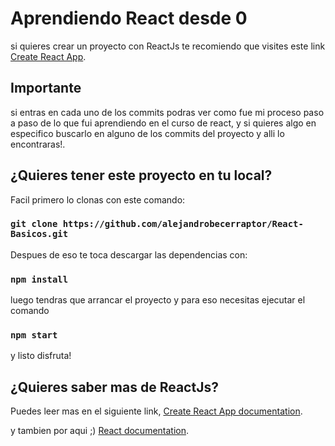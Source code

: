 # Aprendiendo React desde 0

si quieres crear un proyecto con ReactJs te recomiendo que visites este link [Create React App](https://github.com/facebook/create-react-app).

## Importante

si entras en cada uno de los commits podras ver como fue mi proceso paso a paso de lo que fui aprendiendo en el curso de react, y si quieres algo en especifico buscarlo en alguno de los commits
del proyecto y alli lo encontraras!.

## ¿Quieres tener este proyecto en tu local?

Facil primero lo clonas con este comando:

### `git clone https://github.com/alejandrobecerraptor/React-Basicos.git`

Despues de eso te toca descargar las dependencias con:

### `npm install`

luego tendras que arrancar el proyecto y para eso necesitas ejecutar el comando

### `npm start`

y listo disfruta!

## ¿Quieres saber mas de ReactJs?

Puedes leer mas en el siguiente link, [Create React App documentation](https://facebook.github.io/create-react-app/docs/getting-started).

y tambien por aqui ;) [React documentation](https://reactjs.org/).
